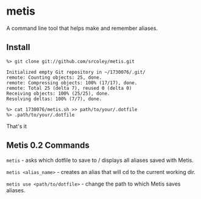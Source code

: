 metis
=====

A command line tool that helps make and remember aliases.

Install
-------

```
%> git clone git://github.com/srcoley/metis.git

Initialized empty Git repository in ~/1730076/.git/
remote: Counting objects: 25, done.
remote: Compressing objects: 100% (17/17), done.
remote: Total 25 (delta 7), reused 0 (delta 0)
Receiving objects: 100% (25/25), done.
Resolving deltas: 100% (7/7), done.

%> cat 1730076/metis.sh >> path/to/your/.dotfile
%> .path/to/your/.dotfile
```

That's it

Metis 0.2 Commands
------------------

`metis` - asks which dotfile to save to / displays all aliases saved with Metis.

`metis <alias_name>` - creates an alias that will cd to the current working dir.

`metis use <path/to/dotfile>` - change the path to which Metis saves aliases.